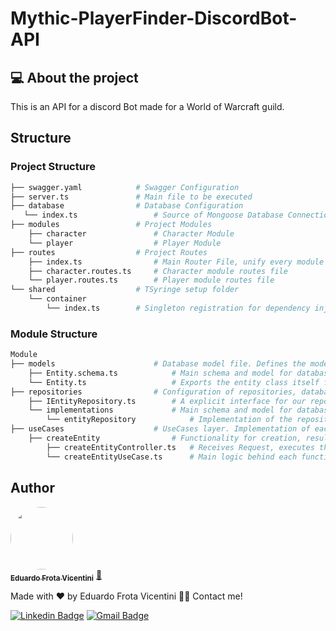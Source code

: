 # Mythic-PlayerFinder-DiscordBot-API

## 💻 About the project

<p>This is an API for a discord Bot made for a World of Warcraft guild.</p>

## Structure

### Project Structure
```bash
├── swagger.yaml            # Swagger Configuration
├── server.ts               # Main file to be executed
├── database                # Database Configuration
   └── index.ts                 # Source of Mongoose Database Connection                  
├── modules                 # Project Modules
    ├── character               # Character Module
    └── player                  # Player Module
├── routes                  # Project Routes
    ├── index.ts                # Main Router File, unify every module route in one router
    ├── character.routes.ts     # Character module routes file
    └── player.routes.ts        # Player module routes file
└── shared                  # TSyringe setup folder   
    └── container                 
        └── index.ts        # Singleton registration for dependency injection
```

### Module Structure
```bash
Module
├── models                      # Database model file. Defines the modeling of the entity.
    ├── Entity.schema.ts            # Main schema and model for database
    └── Entity.ts                   # Exports the entity class itself for types
├── repositories                # Configuration of repositories, database layer.
    ├── IEntityRepository.ts        # A explicit interface for our repository layer.
    └── implementations             # Main schema and model for database
        └── entityRepository            # Implementation of the repository interface for each given database or storage
├── useCases                    # UseCases layer. Implementation of each functionality.
    ├── createEntity                # Functionality for creation, result of POST method.
        ├── createEntityController.ts   # Receives Request, executes the useCase and return Response.
        └── createEntityUseCase.ts      # Main logic behind each functionality, like manipulating and validating data.
```

## Author

<a href="https://https://www.linkedin.com/in/eduardofvicentini">
 <img style="border-radius: 50%;" src="https://avatars.githubusercontent.com/u/95220802?s=400&u=55c93f56de0ea7dfee88bfe5d75a8f795ef89f4b&v=4" width="100px;" alt=""/>
 <br />
 <sub><b>Eduardo Frota Vicentini</b></sub></a> <a href="https://https://www.linkedin.com/in/eduardofvicentini" title="Eduardo">🚀</a>

Made with ❤️ by Eduardo Frota Vicentini 👋🏽 Contact me!

[![Linkedin Badge](https://img.shields.io/badge/-Eduardo-blue?style=flat-square&logo=Linkedin&logoColor=white&link=https://https://www.linkedin.com/in/eduardofvicentini/)](https://www.linkedin.com/in/eduardofvicentini/) 
[![Gmail Badge](https://img.shields.io/badge/-eduardofvicentini@gmail.com-c14438?style=flat-square&logo=Gmail&logoColor=white&link=mailto:eduardofvicentini@gmail.com)](mailto:eduardofvicentini@gmail.com)
